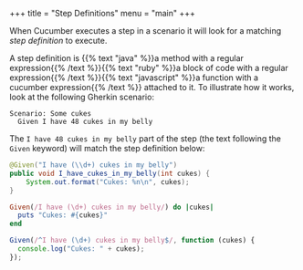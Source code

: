 +++
title = "Step Definitions"
menu = "main"
+++

When Cucumber executes a step in a scenario it will look for a matching _step definition_ to execute.

A step definition is
{{% text "java" %}}a method with a regular expression{{% /text %}}{{% text "ruby" %}}a block of code with a regular expression{{% /text %}}{{% text "javascript" %}}a function with a cucumber expression{{% /text %}}
 attached to it. To illustrate how it works, look at the following Gherkin scenario:

```gherkin
Scenario: Some cukes
  Given I have 48 cukes in my belly
```

The `I have 48 cukes in my belly` part of the step (the text following the `Given` keyword) will match the step definition below:

```java
@Given("I have (\\d+) cukes in my belly")
public void I_have_cukes_in_my_belly(int cukes) {
    System.out.format("Cukes: %n\n", cukes);
}
```
```ruby
Given(/I have (\d+) cukes in my belly/) do |cukes|
  puts "Cukes: #{cukes}"
end
```
```javascript
Given(/^I have (\d+) cukes in my belly$/, function (cukes) {
  console.log("Cukes: " + cukes);
});
```
